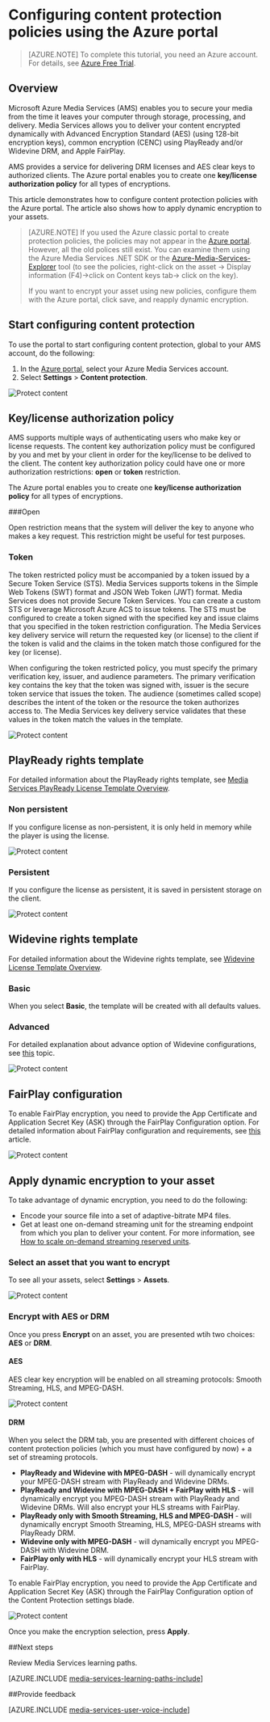 <properties 
    pageTitle="Configuring content protection policies using the Azure portal | Microsoft Azure" 
    description="This article demonstrates how to use the Azure portal to configure content protection policies. The article also shows how to enable dynamic encryption for your assets." 
    services="media-services" 
    documentationCenter="" 
    authors="Juliako" 
    manager="erikre" 
    editor=""/>

<tags 
    ms.service="media-services" 
    ms.workload="media" 
    ms.tgt_pltfrm="na" 
    ms.devlang="na" 
    ms.topic="article" 
    ms.date="10/24/2016"    
    ms.author="juliako"/>

# <a name="configuring-content-protection-policies-using-the-azure-portal"></a>Configuring content protection policies using the Azure portal

> [AZURE.NOTE] To complete this tutorial, you need an Azure account. For details, see [Azure Free Trial](https://azure.microsoft.com/pricing/free-trial/).

## <a name="overview"></a>Overview

Microsoft Azure Media Services (AMS) enables you to secure your media from the time it leaves your computer through storage, processing, and delivery. Media Services allows you to deliver your content encrypted dynamically with Advanced Encryption Standard (AES) (using 128-bit encryption keys), common encryption (CENC) using PlayReady and/or Widevine DRM, and Apple FairPlay. 

AMS provides a service for delivering DRM licenses and AES clear keys to authorized clients. The Azure portal enables you to create one **key/license authorization policy** for all types of encryptions.

This article demonstrates how to configure content protection policies with the Azure portal. The article also shows how to apply dynamic encryption to your assets.

> [AZURE.NOTE]  If you used the Azure classic portal to create protection policies, the policies may not appear in the [Azure portal](https://portal.azure.com/). However, all the old polices still exist. You can examine them using the Azure Media Services .NET SDK or the [Azure-Media-Services-Explorer](https://github.com/Azure/Azure-Media-Services-Explorer/releases) tool (to see the policies, right-click on the asset -> Display information (F4)->click on Content keys tab-> click on the key). 
> 
> If you want to encrypt your asset using new policies, configure them with the Azure portal, click save, and reapply dynamic encryption. 

## <a name="start-configuring-content-protection"></a>Start configuring content protection

To use the portal to start configuring content protection, global to your AMS account, do the following:

1. In the [Azure portal](https://portal.azure.com/), select your Azure Media Services account.
2. Select **Settings** > **Content protection**.

![Protect content](./media/media-services-portal-content-protection/media-services-content-protection001.png)
 

## <a name="keylicense-authorization-policy"></a>Key/license authorization policy

AMS supports multiple ways of authenticating users who make key or license requests. The content key authorization policy must be configured by you and met by your client in order for the key/license to be delived to the client. The content key authorization policy could have one or more authorization restrictions: **open** or **token** restriction.

The Azure portal enables you to create one **key/license authorization policy** for all types of encryptions.

###<a name="open"></a>Open 

Open restriction means that the system will deliver the key to anyone who makes a key request. This restriction might be useful for test purposes. 

### <a name="token"></a>Token

The token restricted policy must be accompanied by a token issued by a Secure Token Service (STS). Media Services supports tokens in the Simple Web Tokens (SWT) format and JSON Web Token (JWT) format. Media Services does not provide Secure Token Services. You can create a custom STS or leverage Microsoft Azure ACS to issue tokens. The STS must be configured to create a token signed with the specified key and issue claims that you specified in the token restriction configuration. The Media Services key delivery service will return the requested key (or license) to the client if the token is valid and the claims in the token match those configured for the key (or license).

When configuring the token restricted policy, you must specify the primary verification key, issuer, and audience parameters. The primary verification key contains the key that the token was signed with, issuer is the secure token service that issues the token. The audience (sometimes called scope) describes the intent of the token or the resource the token authorizes access to. The Media Services key delivery service validates that these values in the token match the values in the template.

![Protect content](./media/media-services-portal-content-protection/media-services-content-protection002.png)

## <a name="playready-rights-template"></a>PlayReady rights template

For detailed information about the PlayReady rights template, see [Media Services PlayReady License Template Overview](media-services-playready-license-template-overview.md).

### <a name="non-persistent"></a>Non persistent

If you configure license as non-persistent, it is only held in memory while the player is using the license.  

![Protect content](./media/media-services-portal-content-protection/media-services-content-protection003.png)

### <a name="persistent"></a>Persistent

If you configure the license  as persistent, it is saved in persistent storage on the client.

![Protect content](./media/media-services-portal-content-protection/media-services-content-protection004.png)

## <a name="widevine-rights-template"></a>Widevine rights template

For detailed information about the Widevine rights template, see [Widevine License Template Overview](media-services-widevine-license-template-overview.md).

### <a name="basic"></a>Basic

When you select **Basic**, the template will be created with all defaults values.

### <a name="advanced"></a>Advanced

For detailed explanation about advance option of Widevine configurations, see [this](media-services-widevine-license-template-overview.md) topic.

![Protect content](./media/media-services-portal-content-protection/media-services-content-protection005.png)

## <a name="fairplay-configuration"></a>FairPlay configuration

To enable FairPlay encryption, you need to provide the App Certificate and Application Secret Key (ASK) through the FairPlay Configuration option. For detailed information about FairPlay configuration and requirements, see [this](media-services-protect-hls-with-fairplay.md) article.

![Protect content](./media/media-services-portal-content-protection/media-services-content-protection006.png)

## <a name="apply-dynamic-encryption-to-your-asset"></a>Apply dynamic encryption to your asset

To take advantage of dynamic encryption, you need to do the following:

- Encode your source file into a set of adaptive-bitrate MP4 files.
- Get at least one on-demand streaming unit for the streaming endpoint from which you plan to deliver your content. For more information, see [How to scale on-demand streaming reserved units](media-services-portal-manage-streaming-endpoints.md).

### <a name="select-an-asset-that-you-want-to-encrypt"></a>Select an asset that you want to encrypt

To see all your assets, select **Settings** > **Assets**.

![Protect content](./media/media-services-portal-content-protection/media-services-content-protection007.png)

### <a name="encrypt-with-aes-or-drm"></a>Encrypt with AES or DRM

Once you press **Encrypt** on an asset, you are presented wtih two choices: **AES** or **DRM**. 

#### <a name="aes"></a>AES

AES clear key encryption will be enabled on all streaming protocols: Smooth Streaming, HLS, and MPEG-DASH.

![Protect content](./media/media-services-portal-content-protection/media-services-content-protection008.png)

#### <a name="drm"></a>DRM

When you select the DRM tab, you are presented with different choices of content protection policies (which you must have configured by now) + a set of streaming protocols.

- **PlayReady and Widevine with MPEG-DASH** - will dynamically encrypt your MPEG-DASH stream with PlayReady and Widevine DRMs.
- **PlayReady and Widevine with MPEG-DASH + FairPlay with HLS** - will dynamically encrypt you MPEG-DASH stream with PlayReady and Widevine DRMs. Will also encrypt your HLS streams with FairPlay.
- **PlayReady only with Smooth Streaming, HLS and MPEG-DASH** - will dynamically encrypt Smooth Streaming, HLS, MPEG-DASH streams with PlayReady DRM.
- **Widevine only with MPEG-DASH** - will dynamically encrypt you MPEG-DASH with Widevine DRM.
- **FairPlay only with HLS** - will dynamically encrypt your HLS stream with FairPlay.

To enable FairPlay encryption, you need to provide the App Certificate and Application Secret Key (ASK) through the FairPlay Configuration option of the Content Protection settings blade.

![Protect content](./media/media-services-portal-content-protection/media-services-content-protection009.png)

Once you make the encryption selection, press **Apply**.

##<a name="next-steps"></a>Next steps

Review Media Services learning paths.

[AZURE.INCLUDE [media-services-learning-paths-include](../../includes/media-services-learning-paths-include.md)]

##<a name="provide-feedback"></a>Provide feedback

[AZURE.INCLUDE [media-services-user-voice-include](../../includes/media-services-user-voice-include.md)]





